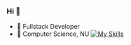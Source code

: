 ### Hi 💨
- 🥋 Fullstack Developer
- 🌱 Computer Science, NU
[![My Skills](https://skillicons.dev/icons?i=go,py,react,nextjs,docker)](https://skillicons.dev)
<!--
Here are some ideas to get you started:

- 🔭 I’m currently working on ...
- 🌱 I’m currently learning ...
- 👯 I’m looking to collaborate on ...
- 🤔 I’m looking for help with ...
- 💬 Ask me about ...
- 📫 How to reach me: ...
- 😄 Pronouns: ...
- ⚡ Fun fact: ...
-->
